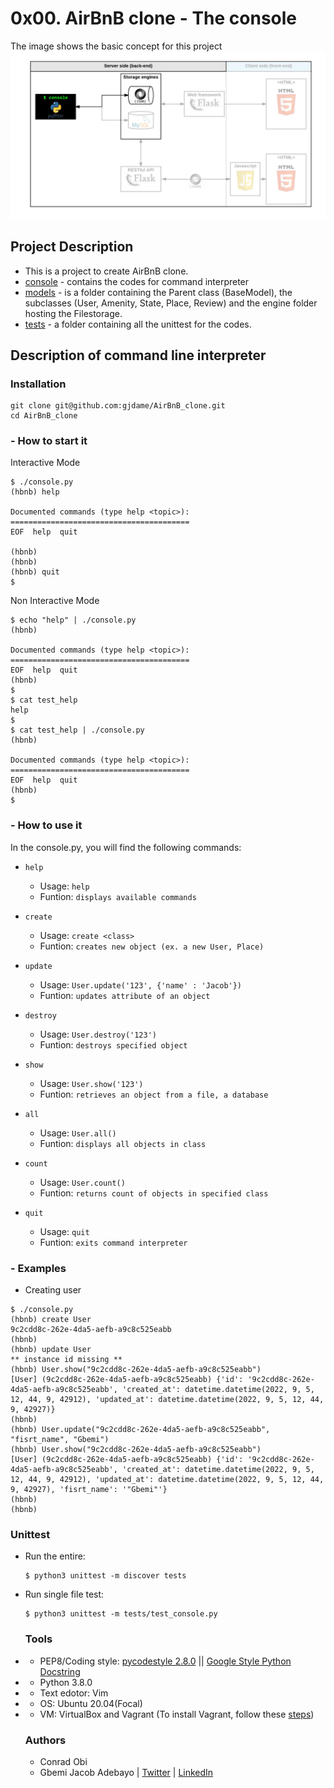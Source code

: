 # 0x00. AirBnB clone - The console
The image shows the basic concept for this project
![AirBnB clone concept](https://github.com/jacobgbemi/AirBnB_clone/blob/main/airbnb_concept.png)

## Project Description
- This is a project to create AirBnB clone.
- [console](https://github.com/jacobgbemi/AirBnB_clone/blob/main/console.py) - contains the codes for command interpreter
- [models](https://github.com/jacobgbemi/AirBnB_clone/tree/main/models) - is a folder containing the Parent class (BaseModel), the subclasses (User, Amenity, State, Place, Review) and the engine folder hosting the Filestorage.
- [tests](https://github.com/jacobgbemi/AirBnB_clone/tree/main/tests) - a folder containing all the unittest for the codes.

## Description of command line interpreter
### Installation
```
git clone git@github.com:gjdame/AirBnB_clone.git
cd AirBnB_clone
```
### - How to start it
Interactive Mode
```
$ ./console.py
(hbnb) help

Documented commands (type help <topic>):
========================================
EOF  help  quit

(hbnb)
(hbnb)
(hbnb) quit
$
```

Non Interactive Mode
```
$ echo "help" | ./console.py
(hbnb)

Documented commands (type help <topic>):
========================================
EOF  help  quit
(hbnb)
$
$ cat test_help
help
$
$ cat test_help | ./console.py
(hbnb)

Documented commands (type help <topic>):
========================================
EOF  help  quit
(hbnb)
$
```

### - How to use it
In the console.py, you will find the following commands:
- ```help```
  - Usage: ```help```
  - Funtion: ```displays available commands```

- ```create```
  - Usage: ```create <class>```
  - Funtion: ```creates new object (ex. a new User, Place)```

- ```update```
  - Usage: ```User.update('123', {'name' : 'Jacob'})```
  - Funtion: ```updates attribute of an object```

- ```destroy```
  - Usage: ```User.destroy('123')```
  - Funtion: ```destroys specified object```

- ```show```
  - Usage: ```User.show('123')```
  - Funtion: ```retrieves an object from a file, a database```

- ```all```
  - Usage: ```User.all()```
  - Funtion: ```displays all objects in class```

- ```count```
  - Usage: ```User.count()```
  - Funtion: ```returns count of objects in specified class```

- ```quit```
  - Usage: ```quit```
  - Funtion: ```exits command interpreter```

### - Examples
- Creating user
```
$ ./console.py
(hbnb) create User 
9c2cdd8c-262e-4da5-aefb-a9c8c525eabb
(hbnb)
(hbnb) update User
** instance id missing **
(hbnb) User.show("9c2cdd8c-262e-4da5-aefb-a9c8c525eabb")
[User] (9c2cdd8c-262e-4da5-aefb-a9c8c525eabb) {'id': '9c2cdd8c-262e-4da5-aefb-a9c8c525eabb', 'created_at': datetime.datetime(2022, 9, 5, 12, 44, 9, 42912), 'updated_at': datetime.datetime(2022, 9, 5, 12, 44, 9, 42927)} 
(hbnb) 
(hbnb) User.update("9c2cdd8c-262e-4da5-aefb-a9c8c525eabb", "fisrt_name", "Gbemi")
(hbnb) User.show("9c2cdd8c-262e-4da5-aefb-a9c8c525eabb")
[User] (9c2cdd8c-262e-4da5-aefb-a9c8c525eabb) {'id': '9c2cdd8c-262e-4da5-aefb-a9c8c525eabb', 'created_at': datetime.datetime(2022, 9, 5, 12, 44, 9, 42912), 'updated_at': datetime.datetime(2022, 9, 5, 12, 44, 9, 42927), 'fisrt_name': '"Gbemi"'}                                                       
(hbnb)
(hbnb)   
```

### Unittest
- Run the entire: 
  ```
  $ python3 unittest -m discover tests
  ```
- Run single file test:
  ```
  $ python3 unittest -m tests/test_console.py
  ```
  
  ### Tools
- - PEP8/Coding style: [pycodestyle 2.8.0](https://pypi.org/project/pycodestyle/) || [Google Style Python Docstring](http://sphinxcontrib-napoleon.readthedocs.io/en/latest/example_google.html)
- - Python 3.8.0
- - Text edotor: Vim
- - OS: Ubuntu 20.04(Focal)
- - VM: VirtualBox and Vagrant (To install Vagrant, follow these [steps](https://github.com/jacobgbemi/zero_day#readme))


  ### Authors
  - Conrad Obi 
  - Gbemi Jacob Adebayo | [Twitter](https://twitter.com/helpthemgrowup) | [LinkedIn](https://www.linkedin.com/in/gbemi-jacob-adebayo/)
